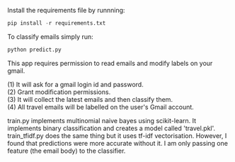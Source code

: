 Install the requirements file by runnning:
```python
pip install -r requirements.txt
```
To classify emails simply run: 
```python
python predict.py
```
This app requires permission to read emails and modify labels on your gmail.  

(1) It will ask for a gmail login id and password.  
(2) Grant modification permissions.  
(3) It will collect the latest emails and then classify them.  
(4) All travel emails will be labelled on the user's Gmail account.  
  
train.py implements multinomial naive bayes using scikit-learn. It implements binary classification and creates a model called 'travel.pkl'. train_tfidf.py does the same thing but it uses tf-idf vectorisation. However, I found that predictions were more accurate without it. I am only passing one feature (the email body) to the classifier. 
